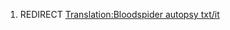 1.  REDIRECT [Translation:Bloodspider autopsy
    txt/it](Translation:Bloodspider_autopsy_txt/it "wikilink")